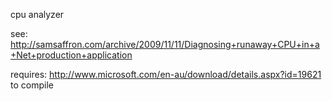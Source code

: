 cpu analyzer

see: http://samsaffron.com/archive/2009/11/11/Diagnosing+runaway+CPU+in+a+Net+production+application

requires: http://www.microsoft.com/en-au/download/details.aspx?id=19621 to compile
